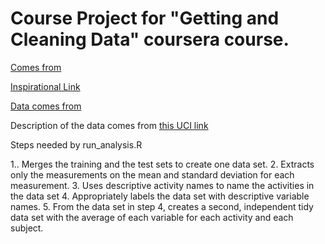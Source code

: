 
# Course Project for "Getting and Cleaning Data" coursera course.

[Comes from](https://github.com/tobybot11/getdata-034-course-project)

[Inspirational Link](http://www.insideactivitytracking.com/data-science-activity-tracking-and-the-battle-for-the-worlds-top-sports-brand/)

[Data comes from](https://d396qusza40orc.cloudfront.net/getdata%2Fprojectfiles%2FUCI%20HAR%20Dataset.zip)

Description of the data comes from 
[this UCI link](http://archive.ics.uci.edu/ml/datasets/Human+Activity+Recognition+Using+Smartphones)

Steps needed by run_analysis.R

1.. Merges the training and the test sets to create one data set.
2. Extracts only the measurements on the mean and standard deviation for each measurement. 
3. Uses descriptive activity names to name the activities in the data set
4. Appropriately labels the data set with descriptive variable names. 
5. From the data set in step 4, creates a second, independent tidy data set with the average of each variable for each activity and each subject.

